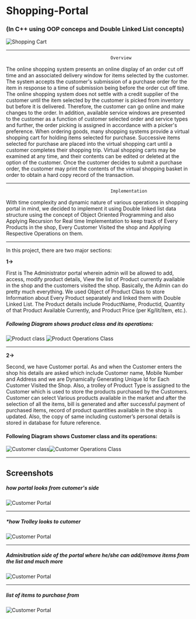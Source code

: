 # Shopping-Portal
### (In C++ using OOP conceps and Double Linked List concepts)
![Shopping Cart](images/shopping_Portal.png)
___
```java
                                        Overview
```
The online shopping system presents an online display of an order cut off time and an associated delivery window for items selected by the customer. The system accepts the customer's submission of a purchase order for the item in response to a time of submission being before the order cut off time. The online shopping system does not settle with a credit supplier of the customer until the item selected by the customer is picked from inventory but before it is delivered. Therefore, the customer can go online and make changes to the order. In addition, available service windows are presented to the customer as a function of customer selected order and service types and further, the order picking is assigned in accordance with a picker's preference.
When ordering goods, many shopping systems provide a virtual shopping cart for holding items selected for purchase. Successive items selected for purchase are placed into the virtual shopping cart until a customer completes their shopping trip. Virtual shopping carts may be examined at any time, and their contents can be edited or deleted at the option of the customer. Once the customer decides to submit a purchase order, the customer may print the contents of the virtual shopping basket in order to obtain a hard copy record of the transaction.
___
```java
                                        Implementation
```
With time complexity and dynamic nature of various operations in shopping portal in mind, we decided to implement it using Double linked list data structure using the concept of Object Oriented Programming and also Applying Recursion for Real time Implementation to keep track of Every Products in the shop, Every Customer Visited the shop and Applying Respective Operations on them.
___

In this project, there are two major sections:

**1->** <p>First is The Administrator portal wherein admin will be allowed to add, access, modify product details, View the list of Product currently available in the shop and the customers visited the shop. Basically, the Admin can do pretty much everything. We used Object of Product Class to store Information about Every Product separately and linked them with Double Linked List. The Product details include ProductName, Productid, Quantity of that Product Available Currently, and Product Price (per Kg/lit/item, etc.).</p>

##### Following Diagram shows product class and its operations: 
![Product class](images/product.png "Product Class")
![Product Operations Class](images/product_operations.png "Product Operations Class")
___
**2->** <p>Second, we have Customer portal. As and when the Customer enters the shop his details are asked which include Customer name, Mobile Number and Address and we are Dynamically Generating Unique Id for Each Customer Visited the Shop. Also, a trolley of Product Type is assigned to the Customer which is used to store the products purchased by the Customers. Customer can select Various products available in the market and after the selection of all the items, bill is generated and after successful payment of purchased items, record of product quantities available in the shop is updated. Also, the copy of same including customer’s personal details is stored in database for future reference.</p>

#### Following Diagram shows Customer class and its operations:
![Customer class](images/customer.png "Customer Class")![Customer Operations Class](images/customer_operations.png "Customer Operations Class")

___
## Screenshots
##### *how portal looks from cutomer's side*
![Customer Portal](images/cusotmer_portal.png "Customer side of the protal where he/she can buy/add items to his/her trolley and generate bill")

---
##### *how Trolley looks to cutomer
![Customer Portal](images/Assigning_Trolley_To_the_customer.png "Customer Trolley Assigned")


---
##### *Adminitration side of the portal where he/she can add/remove items from the list and much more*
![Customer Portal](images/Administrator_portal.png "Administration side of the portal")

---

##### *list of items to purchase from*
![Customer Portal](images/Adding_items_to_the_list.png "showing the list of items present")
